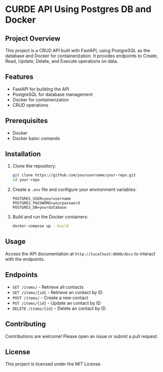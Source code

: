 # CURDE API Using Postgres DB and Docker

## Project Overview

This project is a CRUD API built with FastAPI, using PostgreSQL as the database and Docker for containerization. It provides endpoints to Create, Read, Update, Delete, and Execute operations on data.

## Features

- FastAPI for building the API
- PostgreSQL for database management
- Docker for containerization
- CRUD operations

## Prerequisites

- Docker
- Docker baisc comands

## Installation

1. Clone the repository:

   ```bash
   git clone https://github.com/yourusername/your-repo.git
   cd your-repo
   ```

2. Create a `.env` file and configure your environment variables:

   ```env
   POSTGRES_USER=yourusername
   POSTGRES_PASSWORD=yourpassword
   POSTGRES_DB=yourdatabase
   ```

3. Build and run the Docker containers:
   ```bash
   docker-compose up --build
   ```

## Usage

Access the API documentation at `http://localhost:8000/docs` to interact with the endpoints.

## Endpoints

- `GET /items/` - Retrieve all contacts
- `GET /items/{id}` - Retrieve an contact by ID
- `POST /items/` - Create a new contact
- `PUT /items/{id}` - Update an contact by ID
- `DELETE /items/{id}` - Delete an contact by ID

## Contributing

Contributions are welcome! Please open an issue or submit a pull request.

## License

This project is licensed under the MIT License.

